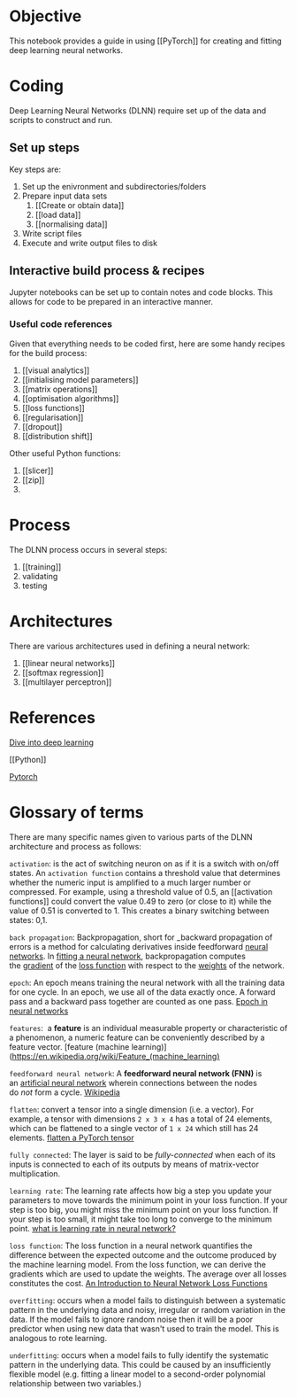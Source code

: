 # Objective
This notebook provides a guide in using [[PyTorch]] for creating and fitting deep learning neural networks.

# Coding
Deep Learning Neural Networks (DLNN) require set up of the data and scripts to construct and run.

## Set up steps
Key steps are:
1. Set up the enivronment and subdirectories/folders
2. Prepare input data sets
	1. [[Create or obtain data]] 
	2. [[load data]] 
	3. [[normalising data]] 
3. Write script files
4. Execute and write output files to disk

## Interactive build process & recipes
Jupyter notebooks can be set up to contain notes and code blocks. This allows for code to be prepared in an interactive manner.

### Useful code references
Given that everything needs to be coded first, here are some handy recipes for the build process:
1. [[visual analytics]]
2. [[initialising model parameters]] 
3. [[matrix operations]] 
4. [[optimisation algorithms]] 
5. [[loss functions]] 
6. [[regularisation]] 
7. [[dropout]] 
8. [[distribution shift]] 

Other useful Python functions:
1. [[slicer]] 
2. [[zip]]
3. 

# Process
The DLNN process occurs in several steps:

1. [[training]] 
2. validating
3. testing

# Architectures
There are various architectures used in defining a neural network:

1. [[linear neural networks]] 
2. [[softmax regression]] 
3. [[multilayer perceptron]] 

# References
[Dive into deep learning](https://d2l.ai/index.html)

[[Python]] 

[Pytorch](https://pytorch.org/)

# Glossary of terms
There are many specific names given to various parts of the DLNN architecture and process as follows:

`activation`: is the act of switching neuron on as if it is a switch with on/off states. An `activation function` contains a threshold value that determines whether the numeric input is amplified to a much larger number or compressed. For example, using a threshold value of 0.5, an [[activation functions]] could convert the value 0.49 to zero (or close to it) while the value of 0.51 is converted to 1. This creates a binary switching between states: 0,1.

`back propagation`: Backpropagation, short for _backward propagation of errors is a method for calculating derivatives inside feedforward [neural networks](https://deepai.org/machine-learning-glossary-and-terms/neural-network). In [fitting a neural network](https://en.wikipedia.org/wiki/Artificial_neural_network#Learning "Artificial neural network"), backpropagation computes the [gradient](https://en.wikipedia.org/wiki/Gradient "Gradient") of the [loss function](https://en.wikipedia.org/wiki/Loss_function "Loss function") with respect to the [weights](https://en.wikipedia.org/wiki/Glossary_of_graph_theory_terms#weight "Glossary of graph theory terms") of the network.

`epoch`: An epoch means training the neural network with all the training data for one cycle. In an epoch, we use all of the data exactly once. A forward pass and a backward pass together are counted as one pass. [Epoch in neural networks](https://www.baeldung.com/cs/epoch-neural-networks)

`features`:  a **feature** is an individual measurable property or characteristic of a phenomenon, a numeric feature can be conveniently described by a feature vector. [feature (machine learning)](https://en.wikipedia.org/wiki/Feature_(machine_learning)

`feedforward neural network`: A **feedforward neural network (FNN)** is an [artificial neural network](https://en.wikipedia.org/wiki/Artificial_neural_network "Artificial neural network") wherein connections between the nodes do _not_ form a cycle. [Wikipedia](https://en.wikipedia.org/wiki/Feedforward_neural_network) 

`flatten`: convert a tensor into a single dimension (i.e. a vector). For example, a tensor with dimensions `2 x 3 x 4` has a total of 24 elements, which can be flattened to a single vector of `1 x 24` which still has 24 elements. [flatten a PyTorch tensor](https://www.aiworkbox.com/lessons/flatten-a-pytorch-tensor) 

`fully connected`: The layer is said to be _fully-connected_ when each of its inputs is connected to each of its outputs by means of matrix-vector multiplication.

`learning rate`: The learning rate affects how big a step you update your parameters to move towards the minimum point in your loss function. If your step is too big, you might miss the minimum point on your loss function. If your step is too small, it might take too long to converge to the minimum point. [what is learning rate in neural network?](https://datascience.stackexchange.com/questions/69917/what-is-learning-rate-in-neural-network)

`loss function`: The loss function in a neural network quantifies the difference between the expected outcome and the outcome produced by the machine learning model. From the loss function, we can derive the gradients which are used to update the weights. The average over all losses constitutes the cost. [An Introduction to Neural Network Loss Functions](https://programmathically.com/an-introduction-to-neural-network-loss-functions/) 

`overfitting`: occurs when a model fails to distinguish between a systematic pattern in the underlying data and noisy, irregular or random variation in the data. If the model fails to ignore random noise then it will be a poor predictor when using new data that wasn't used to train the model. This is analogous to rote learning.

`underfitting`: occurs when a model fails to fully identify the systematic pattern in the underlying data. This could be caused by an insufficiently flexible model (e.g. fitting a linear model to a second-order polynomial relationship between two variables.)




